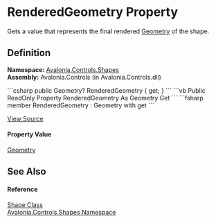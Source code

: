 # RenderedGeometry Property


Gets a value that represents the final rendered <a href="T_Avalonia_Media_Geometry">Geometry</a> of the shape.



## Definition
**Namespace:** <a href="N_Avalonia_Controls_Shapes">Avalonia.Controls.Shapes</a>  
**Assembly:** Avalonia.Controls (in Avalonia.Controls.dll)

<Tabs groupId="api-code-preview">
<TabItem value="csharp" label="C#">
```csharp
public Geometry? RenderedGeometry { get; }
```
</TabItem>
<TabItem value="vb" label="VB">
```vb
Public ReadOnly Property RenderedGeometry As Geometry
	Get
```
</TabItem>
<TabItem value="fsharp" label="F#">
```fsharp
member RenderedGeometry : Geometry with get
```
</TabItem>
</Tabs>



<a href="https://github.com/AvaloniaUI/Avalonia/tree/master/src/Avalonia.Controls/Shapes/Shape.cs#L96" title="View the source code">View Source</a>



#### Property Value
<a href="T_Avalonia_Media_Geometry">Geometry</a>

## See Also


#### Reference
<a href="T_Avalonia_Controls_Shapes_Shape">Shape Class</a>  
<a href="N_Avalonia_Controls_Shapes">Avalonia.Controls.Shapes Namespace</a>  

